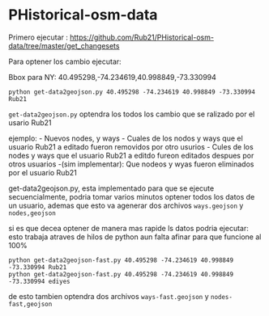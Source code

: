 PHistorical-osm-data
====================
Primero ejecutar : https://github.com/Rub21/PHistorical-osm-data/tree/master/get_changesets

Para optener los cambio ejecutar:

Bbox para NY: 40.495298,-74.234619,40.998849,-73.330994
	
	python get-data2geojson.py 40.495298 -74.234619 40.998849 -73.330994 Rub21

`get-data2geojson.py` optendra los todos los cambio que se ralizado por el usario Rub21
	

ejemplo: 
	- Nuevos nodes, y ways
	- Cuales de los nodos y ways que el usuario Rub21 a editado fueron removidos por otro usurios
	- Cules de los nodes y  ways que el usuario Rub21  a editdo fureon editados despues por otros usuarios
	-(sim implementar): Que nodeos y wyas fueron eliminados por el usuario Rub21

get-data2geojson.py, esta implementado para que se ejecute secuencialmente, podria tomar varios minutos optener todos los datos de un usuario,
ademas que esto va agenerar dos archivos `ways.geojson` y `nodes,geojson`


si es que decea optener de manera mas rapide ls datos podria ejecutar: esto trabaja atraves de hilos de python aun falta afinar para que funcione al 100%

	python get-data2geojson-fast.py 40.495298 -74.234619 40.998849 -73.330994 Rub21
    python get-data2geojson-fast.py 40.495298 -74.234619 40.998849 -73.330994 ediyes

de esto tambien optendra  dos archivos `ways-fast.geojson` y `nodes-fast,geojson`





